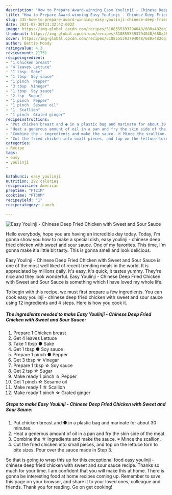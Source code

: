 ```yaml
---
description: "How to Prepare Award-winning Easy Youlinji - Chinese Deep Fried Chicken with Sweet and Sour Sauce"
title: "How to Prepare Award-winning Easy Youlinji - Chinese Deep Fried Chicken with Sweet and Sour Sauce"
slug: 335-how-to-prepare-award-winning-easy-youlinji-chinese-deep-fried-chicken-with-sweet-and-sour-sauce
date: 2021-07-30T23:32:42.002Z
image: https://img-global.cpcdn.com/recipes/5108555393794048/680x482cq70/easy-youlinji-chinese-deep-fried-chicken-with-sweet-and-sour-sauce-recipe-main-photo.jpg
thumbnail: https://img-global.cpcdn.com/recipes/5108555393794048/680x482cq70/easy-youlinji-chinese-deep-fried-chicken-with-sweet-and-sour-sauce-recipe-main-photo.jpg
cover: https://img-global.cpcdn.com/recipes/5108555393794048/680x482cq70/easy-youlinji-chinese-deep-fried-chicken-with-sweet-and-sour-sauce-recipe-main-photo.jpg
author: Bettie Moody
ratingvalue: 4.3
reviewcount: 21751
recipeingredient:
- "1 Chicken breast"
- "4 leaves Lettuce"
- "1 tbsp  Sake"
- "1 tbsp  Soy sauce"
- "1 pinch  Pepper"
- "3 tbsp  Vinegar"
- "1 tbsp  Soy sauce"
- "2 tsp  Sugar"
- "1 pinch  Pepper"
- "1 pinch  Sesame oil"
- "1  Scallion"
- "1 pinch  Grated ginger"
recipeinstructions:
- "Put chicken breast and ● in a plastic bag and marinate for about 30 minutes."
- "Heat a generous amount of oil in a pan and fry the skin side of the meat."
- "Combine the ☆ ingredients and make the sauce. ※ Mince the scallion."
- "Cut the fried chicken into small pieces, and top on the lettuce torn to bite sizes. Pour over the sauce made in Step 3."
categories:
- Recipe
tags:
- easy
- youlinji
- 

katakunci: easy youlinji  
nutrition: 292 calories
recipecuisine: American
preptime: "PT21M"
cooktime: "PT30M"
recipeyield: "1"
recipecategory: Lunch

---
```



![Easy Youlinji - Chinese Deep Fried Chicken with Sweet and Sour Sauce](https://img-global.cpcdn.com/recipes/5108555393794048/680x482cq70/easy-youlinji-chinese-deep-fried-chicken-with-sweet-and-sour-sauce-recipe-main-photo.jpg)

Hello everybody, hope you are having an incredible day today. Today, I'm gonna show you how to make a special dish, easy youlinji - chinese deep fried chicken with sweet and sour sauce. One of my favorites. This time, I'm gonna make it a little bit tasty. This is gonna smell and look delicious.



Easy Youlinji - Chinese Deep Fried Chicken with Sweet and Sour Sauce is one of the most well liked of recent trending meals in the world. It is appreciated by millions daily. It's easy, it's quick, it tastes yummy. They're nice and they look wonderful. Easy Youlinji - Chinese Deep Fried Chicken with Sweet and Sour Sauce is something which I have loved my whole life.


To begin with this recipe, we must first prepare a few ingredients. You can cook easy youlinji - chinese deep fried chicken with sweet and sour sauce using 12 ingredients and 4 steps. Here is how you cook it.

<!--inarticleads1-->

##### The ingredients needed to make Easy Youlinji - Chinese Deep Fried Chicken with Sweet and Sour Sauce:

1. Prepare 1 Chicken breast
1. Get 4 leaves Lettuce
1. Take 1 tbsp ● Sake
1. Get 1 tbsp ● Soy sauce
1. Prepare 1 pinch ● Pepper
1. Get 3 tbsp ☆ Vinegar
1. Prepare 1 tbsp ☆ Soy sauce
1. Get 2 tsp ☆ Sugar
1. Make ready 1 pinch ☆ Pepper
1. Get 1 pinch ☆ Sesame oil
1. Make ready 1 ☆ Scallion
1. Make ready 1 pinch ☆ Grated ginger




<!--inarticleads2-->

##### Steps to make Easy Youlinji - Chinese Deep Fried Chicken with Sweet and Sour Sauce:

1. Put chicken breast and ● in a plastic bag and marinate for about 30 minutes.
1. Heat a generous amount of oil in a pan and fry the skin side of the meat.
1. Combine the ☆ ingredients and make the sauce. ※ Mince the scallion.
1. Cut the fried chicken into small pieces, and top on the lettuce torn to bite sizes. Pour over the sauce made in Step 3.




So that is going to wrap this up for this exceptional food easy youlinji - chinese deep fried chicken with sweet and sour sauce recipe. Thanks so much for your time. I am confident that you will make this at home. There is gonna be interesting food at home recipes coming up. Remember to save this page on your browser, and share it to your loved ones, colleague and friends. Thank you for reading. Go on get cooking!
